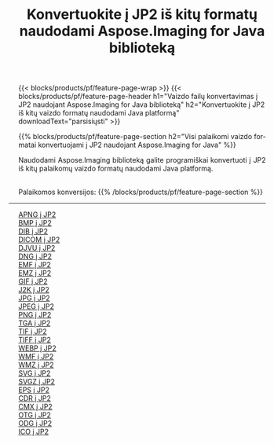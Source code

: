 ﻿---
title: Konvertuokite į JP2 iš kitų formatų naudodami Aspose.Imaging for Java biblioteką 
weight: 3920
url: /lt/java/conversion/to/jp2 
lang: lt
langdirlevel: 2
locales: zh-hans,ja,it,ru,de,es,fr,nl,id,lt,pl,pt,vi,tr,ko,zh-hant,ar,hi,th,sv,cs,uk,he
description: Naudodami Aspose.Imaging galite konvertuoti į JP2 iš kitų formatų naudodami Java
---

{{< blocks/products/pf/feature-page-wrap >}}
{{< blocks/products/pf/feature-page-header h1="Vaizdo failų konvertavimas į JP2 naudojant Aspose.Imaging for Java biblioteką" h2="Konvertuokite į JP2 iš kitų vaizdo formatų naudodami Java platformą" downloadText="parsisiųsti" >}}


{{% blocks/products/pf/feature-page-section  h2="Visi palaikomi vaizdo formatai konvertuojami į JP2 naudojant Aspose.Imaging for Java" %}}
<p align=justify>Naudodami Aspose.Imaging biblioteką galite programiškai konvertuoti į JP2 iš kitų palaikomų vaizdo formatų naudodami Java platformą.</p>
<br/>
Palaikomos konversijos:
{{% /blocks/products/pf/feature-page-section %}}
<div class="container-fluid productfamilypage bg-gray">
    <div class="convertypes bg-gray agp-content section">
        <div class="container">
		<hr style="margin-left:-20px;"/>
		<div class="row other-converters">
		    <div class='col-md-2 other-converter remove-lp remove-rp'><a href="/imaging/lt/java/conversion/apng-to-jp2" >APNG į JP2</a></div>
<div class='col-md-2 other-converter remove-lp remove-rp'><a href="/imaging/lt/java/conversion/bmp-to-jp2" >BMP į JP2</a></div>
<div class='col-md-2 other-converter remove-lp remove-rp'><a href="/imaging/lt/java/conversion/dib-to-jp2" >DIB į JP2</a></div>
<div class='col-md-2 other-converter remove-lp remove-rp'><a href="/imaging/lt/java/conversion/dicom-to-jp2" >DICOM į JP2</a></div>
<div class='col-md-2 other-converter remove-lp remove-rp'><a href="/imaging/lt/java/conversion/djvu-to-jp2" >DJVU į JP2</a></div>
<div class='col-md-2 other-converter remove-lp remove-rp'><a href="/imaging/lt/java/conversion/dng-to-jp2" >DNG į JP2</a></div>
<div class='col-md-2 other-converter remove-lp remove-rp'><a href="/imaging/lt/java/conversion/emf-to-jp2" >EMF į JP2</a></div>
<div class='col-md-2 other-converter remove-lp remove-rp'><a href="/imaging/lt/java/conversion/emz-to-jp2" >EMZ į JP2</a></div>
<div class='col-md-2 other-converter remove-lp remove-rp'><a href="/imaging/lt/java/conversion/gif-to-jp2" >GIF į JP2</a></div>
<div class='col-md-2 other-converter remove-lp remove-rp'><a href="/imaging/lt/java/conversion/j2k-to-jp2" >J2K į JP2</a></div>
<div class='col-md-2 other-converter remove-lp remove-rp'><a href="/imaging/lt/java/conversion/jpg-to-jp2" >JPG į JP2</a></div>
<div class='col-md-2 other-converter remove-lp remove-rp'><a href="/imaging/lt/java/conversion/jpeg-to-jp2" >JPEG į JP2</a></div>
<div class='col-md-2 other-converter remove-lp remove-rp'><a href="/imaging/lt/java/conversion/png-to-jp2" >PNG į JP2</a></div>
<div class='col-md-2 other-converter remove-lp remove-rp'><a href="/imaging/lt/java/conversion/tga-to-jp2" >TGA į JP2</a></div>
<div class='col-md-2 other-converter remove-lp remove-rp'><a href="/imaging/lt/java/conversion/tif-to-jp2" >TIF į JP2</a></div>
<div class='col-md-2 other-converter remove-lp remove-rp'><a href="/imaging/lt/java/conversion/tiff-to-jp2" >TIFF į JP2</a></div>
<div class='col-md-2 other-converter remove-lp remove-rp'><a href="/imaging/lt/java/conversion/webp-to-jp2" >WEBP į JP2</a></div>
<div class='col-md-2 other-converter remove-lp remove-rp'><a href="/imaging/lt/java/conversion/wmf-to-jp2" >WMF į JP2</a></div>
<div class='col-md-2 other-converter remove-lp remove-rp'><a href="/imaging/lt/java/conversion/wmz-to-jp2" >WMZ į JP2</a></div>
<div class='col-md-2 other-converter remove-lp remove-rp'><a href="/imaging/lt/java/conversion/svg-to-jp2" >SVG į JP2</a></div>
<div class='col-md-2 other-converter remove-lp remove-rp'><a href="/imaging/lt/java/conversion/svgz-to-jp2" >SVGZ į JP2</a></div>
<div class='col-md-2 other-converter remove-lp remove-rp'><a href="/imaging/lt/java/conversion/eps-to-jp2" >EPS į JP2</a></div>
<div class='col-md-2 other-converter remove-lp remove-rp'><a href="/imaging/lt/java/conversion/cdr-to-jp2" >CDR į JP2</a></div>
<div class='col-md-2 other-converter remove-lp remove-rp'><a href="/imaging/lt/java/conversion/cmx-to-jp2" >CMX į JP2</a></div>
<div class='col-md-2 other-converter remove-lp remove-rp'><a href="/imaging/lt/java/conversion/otg-to-jp2" >OTG į JP2</a></div>
<div class='col-md-2 other-converter remove-lp remove-rp'><a href="/imaging/lt/java/conversion/odg-to-jp2" >ODG į JP2</a></div>
<div class='col-md-2 other-converter remove-lp remove-rp'><a href="/imaging/lt/java/conversion/ico-to-jp2" >ICO į JP2</a></div>
                </div>
        </div>
    </div>
</div>
<br/>

